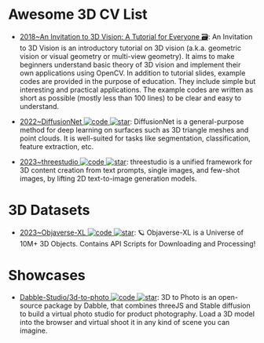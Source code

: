 # Awesome 3D CV List

- [2018~An Invitation to 3D Vision: A Tutorial for Everyone 🗃️](https://github.com/mint-lab/3dv_tutorial): An Invitation to 3D Vision is an introductory tutorial on 3D vision (a.k.a. geometric vision or visual geometry or multi-view geometry). It aims to make beginners understand basic theory of 3D vision and implement their own applications using OpenCV. In addition to tutorial slides, example codes are provided in the purpose of education. They include simple but interesting and practical applications. The example codes are written as short as possible (mostly less than 100 lines) to be clear and easy to understand.

- [2022~DiffusionNet ![code](https://ng-tech.icu/assets/code.svg) ![star](https://img.shields.io/github/stars/nmwsharp/diffusion-net)](https://github.com/nmwsharp/diffusion-net): DiffusionNet is a general-purpose method for deep learning on surfaces such as 3D triangle meshes and point clouds. It is well-suited for tasks like segmentation, classification, feature extraction, etc.

- [2023~threestudio ![code](https://ng-tech.icu/assets/code.svg) ![star](https://img.shields.io/github/stars/threestudio-project/threestudio)](https://github.com/threestudio-project/threestudio): threestudio is a unified framework for 3D content creation from text prompts, single images, and few-shot images, by lifting 2D text-to-image generation models.

# 3D Datasets

- [2023~Objaverse-XL ![code](https://ng-tech.icu/assets/code.svg) ![star](https://img.shields.io/github/stars/allenai/objaverse-xl)](https://github.com/allenai/objaverse-xl): 🪐 Objaverse-XL is a Universe of 10M+ 3D Objects. Contains API Scripts for Downloading and Processing!

# Showcases

- [Dabble-Studio/3d-to-photo ![code](https://ng-tech.icu/assets/code.svg) ![star](https://img.shields.io/github/stars/Dabble-Studio/3d-to-photo)](https://github.com/Dabble-Studio/3d-to-photo): 3D to Photo is an open-source package by Dabble, that combines threeJS and Stable diffusion to build a virtual photo studio for product photography. Load a 3D model into the browser and virtual shoot it in any kind of scene you can imagine.
